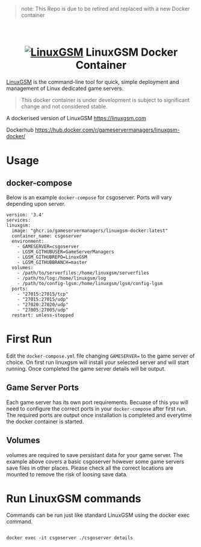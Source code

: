 > note: This Repo is due to be retired and replaced with a new Docker container

<h1 align="center">
  <br>
  <a href="https://linuxgsm.com"><img src="https://i.imgur.com/Eoh1jsi.jpg" alt="LinuxGSM"></a>
  LinuxGSM Docker Container
</h1>

[LinuxGSM](https://linuxgsm.com) is the command-line tool for quick, simple deployment and management of Linux dedicated game servers.

> This docker container is under development is subject to significant change and not considered stable.

A dockerised version of LinuxGSM https://linuxgsm.com

Dockerhub https://hub.docker.com/r/gameservermanagers/linuxgsm-docker/
# Usage

## docker-compose
Below is an example `docker-compose` for csgoserver. Ports will vary depending upon server.
  ```
version: '3.4'
services:
  linuxgsm:
    image: "ghcr.io/gameservermanagers/linuxgsm-docker:latest"
    container_name: csgoserver
    environment:
      - GAMESERVER=csgoserver
      - LGSM_GITHUBUSER=GameServerManagers
      - LGSM_GITHUBREPO=LinuxGSM
      - LGSM_GITHUBBRANCH=master
    volumes:
      - /path/to/serverfiles:/home/linuxgsm/serverfiles
      - /path/to/log:/home/linuxgsm/log
      - /path/to/config-lgsm:/home/linuxgsm/lgsm/config-lgsm
    ports:
      - "27015:27015/tcp"
      - "27015:27015/udp"
      - "27020:27020/udp"
      - "27005:27005/udp"
    restart: unless-stopped
```
# First Run
Edit the `docker-compose.yml` file changing `GAMESERVER=` to the game server of choice.
On first run linuxgsm will install your selected server and will start running. Once completed the game server details will be output.
## Game Server Ports
Each game server has its own port requirements. Becuase of this you will need to configure the correct ports in your `docker-compose` after first run. The required ports are output once installation is completed and everytime the docker container is started.
## Volumes
volumes are required to save persistant data for your game server. The example above covers a basic csgoserver however some game servers save files in other places. Please check all the correct locations are mounted to remove the risk of loosing save data.
# Run LinuxGSM commands

Commands can be run just like standard LinuxGSM using the docker exec command.

```

docker exec -it csgoserver ./csgoserver details

```
#
